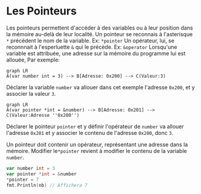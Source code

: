 # Les Pointeurs
Les pointeurs permettent d'accéder à des variables ou à leur position dans la mémoire au-delà de leur localité.
Un pointeur se reconnais à l'asterisque `*` précédent le nom de la variable. Ex: `*pointer`
Un opérateur, lui, se reconnnait à l'esperluette `&` qui le précède. Ex: `&operator`
Lorsqu'une variable est attribuée, une adresse sur la mémoire du programme lui est allouée, 
Par exemple:

```mermaid
graph LR
A(var number int = 3) --> B[Adresse: 0x200] --> C(Valeur:3)
```
Déclarer la variable `number` va allouer dans cet exemple l'adresse `0x200`, et y associer la valeur `3`.
```mermaid
graph LR
A(var pointer *int = &number) --> B[Adresse: 0x201] --> C(Valeur:Adresse ''0x200'')
``` 
Déclarer le pointeur `pointer` et y définir l'opérateur de `number` va allouer l'adresse `0x201` et y associer le contenu de l'adresse `0x200`, donc `3`.

Un pointeur doit contenir un opérateur, représentant une adresse dans la mémoire. Modifier le`*pointer` revient à modifier le contenu de la variable `number`.
```Go
var number int = 3
var pointer *int = &number
*pointer = 7
fmt.Println(nb) // Affichera 7
```
